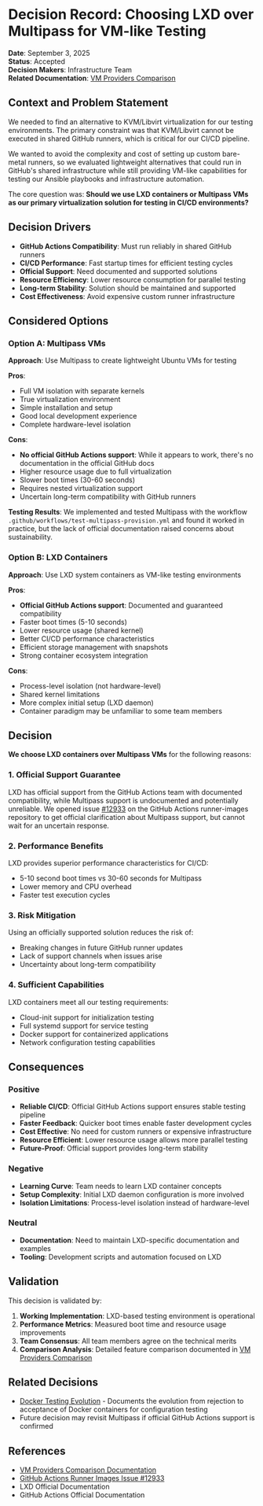 # Decision Record: Choosing LXD over Multipass for VM-like Testing

**Date**: September 3, 2025  
**Status**: Accepted  
**Decision Makers**: Infrastructure Team  
**Related Documentation**: [VM Providers Comparison](../vm-providers.md)

## Context and Problem Statement

We needed to find an alternative to KVM/Libvirt virtualization for our testing environments. The primary constraint was that KVM/Libvirt cannot be executed in shared GitHub runners, which is critical for our CI/CD pipeline.

We wanted to avoid the complexity and cost of setting up custom bare-metal runners, so we evaluated lightweight alternatives that could run in GitHub's shared infrastructure while still providing VM-like capabilities for testing our Ansible playbooks and infrastructure automation.

The core question was: **Should we use LXD containers or Multipass VMs as our primary virtualization solution for testing in CI/CD environments?**

## Decision Drivers

- **GitHub Actions Compatibility**: Must run reliably in shared GitHub runners
- **CI/CD Performance**: Fast startup times for efficient testing cycles
- **Official Support**: Need documented and supported solutions
- **Resource Efficiency**: Lower resource consumption for parallel testing
- **Long-term Stability**: Solution should be maintained and supported
- **Cost Effectiveness**: Avoid expensive custom runner infrastructure

## Considered Options

### Option A: Multipass VMs

**Approach**: Use Multipass to create lightweight Ubuntu VMs for testing

**Pros**:

- Full VM isolation with separate kernels
- True virtualization environment
- Simple installation and setup
- Good local development experience
- Complete hardware-level isolation

**Cons**:

- **No official GitHub Actions support**: While it appears to work, there's no documentation in the official GitHub docs
- Higher resource usage due to full virtualization
- Slower boot times (30-60 seconds)
- Requires nested virtualization support
- Uncertain long-term compatibility with GitHub runners

**Testing Results**:
We implemented and tested Multipass with the workflow `.github/workflows/test-multipass-provision.yml` and found it worked in practice, but the lack of official documentation raised concerns about sustainability.

### Option B: LXD Containers

**Approach**: Use LXD system containers as VM-like testing environments

**Pros**:

- **Official GitHub Actions support**: Documented and guaranteed compatibility
- Faster boot times (5-10 seconds)
- Lower resource usage (shared kernel)
- Better CI/CD performance characteristics
- Efficient storage management with snapshots
- Strong container ecosystem integration

**Cons**:

- Process-level isolation (not hardware-level)
- Shared kernel limitations
- More complex initial setup (LXD daemon)
- Container paradigm may be unfamiliar to some team members

## Decision

**We choose LXD containers over Multipass VMs** for the following reasons:

### 1. **Official Support Guarantee**

LXD has official support from the GitHub Actions team with documented compatibility, while Multipass support is undocumented and potentially unreliable. We opened issue [#12933](https://github.com/actions/runner-images/issues/12933) on the GitHub Actions runner-images repository to get official clarification about Multipass support, but cannot wait for an uncertain response.

### 2. **Performance Benefits**

LXD provides superior performance characteristics for CI/CD:

- 5-10 second boot times vs 30-60 seconds for Multipass
- Lower memory and CPU overhead
- Faster test execution cycles

### 3. **Risk Mitigation**

Using an officially supported solution reduces the risk of:

- Breaking changes in future GitHub runner updates
- Lack of support channels when issues arise
- Uncertainty about long-term compatibility

### 4. **Sufficient Capabilities**

LXD containers meet all our testing requirements:

- Cloud-init support for initialization testing
- Full systemd support for service testing
- Docker support for containerized applications
- Network configuration testing capabilities

## Consequences

### Positive

- **Reliable CI/CD**: Official GitHub Actions support ensures stable testing pipeline
- **Faster Feedback**: Quicker boot times enable faster development cycles
- **Cost Effective**: No need for custom runners or expensive infrastructure
- **Resource Efficient**: Lower resource usage allows more parallel testing
- **Future-Proof**: Official support provides long-term stability

### Negative

- **Learning Curve**: Team needs to learn LXD container concepts
- **Setup Complexity**: Initial LXD daemon configuration is more involved
- **Isolation Limitations**: Process-level isolation instead of hardware-level

### Neutral

- **Documentation**: Need to maintain LXD-specific documentation and examples
- **Tooling**: Development scripts and automation focused on LXD

## Validation

This decision is validated by:

1. **Working Implementation**: LXD-based testing environment is operational
2. **Performance Metrics**: Measured boot time and resource usage improvements
3. **Team Consensus**: All team members agree on the technical merits
4. **Comparison Analysis**: Detailed feature comparison documented in [VM Providers Comparison](../vm-providers.md)

## Related Decisions

- [Docker Testing Evolution](docker-testing-evolution.md) - Documents the evolution from rejection to acceptance of Docker containers for configuration testing
- Future decision may revisit Multipass if official GitHub Actions support is confirmed

## References

- [VM Providers Comparison Documentation](../vm-providers.md)
- [GitHub Actions Runner Images Issue #12933](https://github.com/actions/runner-images/issues/12933)
- LXD Official Documentation
- GitHub Actions Official Documentation
